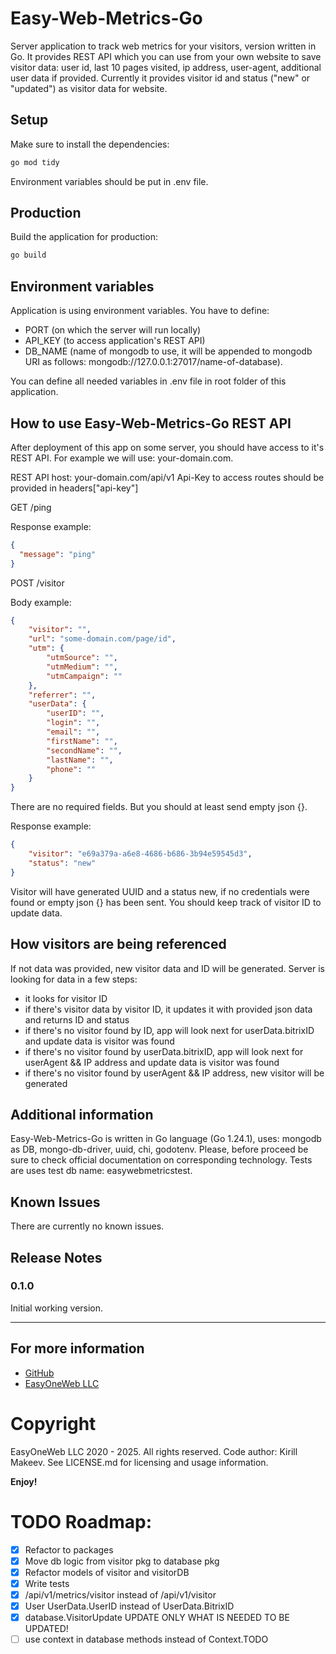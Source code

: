 # Easy-Web-Metrics-Go

Server application to track web metrics for your visitors, version written in Go. It provides REST API which you can use from your own website to save visitor data: user id, last 10 pages visited, ip address, user-agent, additional user data if provided. Currently it provides visitor id and status ("new" or "updated") as visitor data for website.

## Setup

Make sure to install the dependencies:

```bash
go mod tidy
```

Environment variables should be put in .env file.

## Production

Build the application for production:

```bash
go build
```

## Environment variables

Application is using environment variables. You have to define:

- PORT (on which the server will run locally)
- API_KEY (to access application's REST API)
- DB_NAME (name of mongodb to use, it will be appended to mongodb URI as follows: mongodb://127.0.0.1:27017/name-of-database).

You can define all needed variables in .env file in root folder of this application.

## How to use Easy-Web-Metrics-Go REST API

After deployment of this app on some server, you should have access to it's REST API. For example we will use: your-domain.com.

REST API host: your-domain.com/api/v1
Api-Key to access routes should be provided in headers["api-key"]

GET /ping

Response example:
```json
{
  "message": "ping"
}
```

POST /visitor

Body example:
```json
{
    "visitor": "",
    "url": "some-domain.com/page/id",
    "utm": {
        "utmSource": "",
        "utmMedium": "",
        "utmCampaign": ""
    },
    "referrer": "",
    "userData": {
        "userID": "",
        "login": "",
        "email": "",
        "firstName": "",
        "secondName": "",
        "lastName": "",
        "phone": ""
    }
}
```
There are no required fields. But you should at least send empty json {}.

Response example:
```json
{
    "visitor": "e69a379a-a6e8-4686-b686-3b94e59545d3",
    "status": "new"
}
```
Visitor will have generated UUID and a status new, if no credentials were found or empty json {} has been sent. You should keep track of visitor ID to update data.

## How visitors are being referenced

If not data was provided, new visitor data and ID will be generated. Server is looking for data in a few steps:
- it looks for visitor ID
- if there's visitor data by visitor ID, it updates it with provided json data and returns ID and status
- if there's no visitor found by ID, app will look next for userData.bitrixID and update data is visitor was found
- if there's no visitor found by userData.bitrixID, app will look next for userAgent && IP address and update data is visitor was found
- if there's no visitor found by userAgent && IP address, new visitor will be generated

## Additional information

Easy-Web-Metrics-Go is written in Go language (Go 1.24.1), uses: mongodb as DB, mongo-db-driver, uuid, chi, godotenv. Please, before proceed be sure to check official documentation on corresponding technology. Tests are uses test db name: easywebmetricstest.

## Known Issues

There are currently no known issues.

## Release Notes

### 0.1.0

Initial working version.

---

## For more information

* [GitHub](https://github.com/ikirja/easy-ollama)
* [EasyOneWeb LLC](https://easyoneweb.ru)

# Copyright

EasyOneWeb LLC 2020 - 2025. All rights reserved. Code author: Kirill Makeev. See LICENSE.md for licensing and usage information.

**Enjoy!**

# TODO Roadmap:

- [X] Refactor to packages
- [X] Move db logic from visitor pkg to database pkg
- [X] Refactor models of visitor and visitorDB
- [X] Write tests
- [X] /api/v1/metrics/visitor instead of /api/v1/visitor
- [X] User UserData.UserID instead of UserData.BitrixID
- [X] database.VisitorUpdate UPDATE ONLY WHAT IS NEEDED TO BE UPDATED!
- [ ] use context in database methods instead of Context.TODO